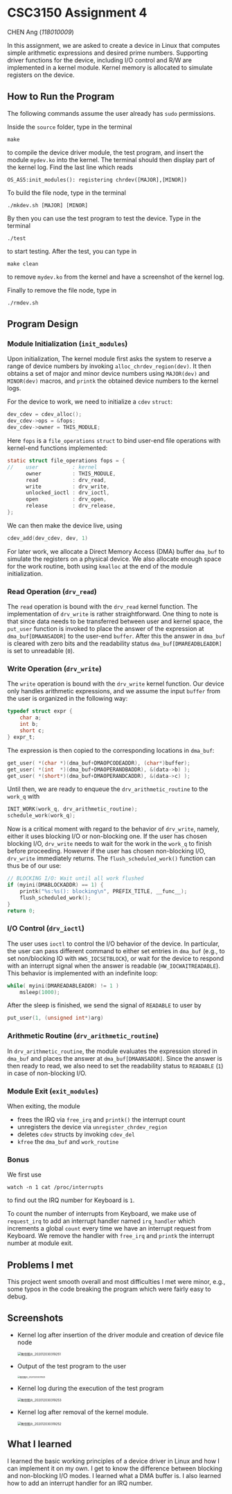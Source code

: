 # CSC3150 Assignment 4

CHEN Ang (*118010009*)

In this assignment, we are asked to create a device in Linux that computes simple arithmetic expressions and desired prime numbers. Supporting driver functions for the device, including I/O control and R/W are implemented in a kernel module. Kernel memory is allocated to simulate registers on the device.

## How to Run the Program

The following commands assume the user already has `sudo` permissions.

Inside the `source` folder, type in the terminal

```shell
make
```

to compile the device driver module, the test program, and insert the module `mydev.ko` into the kernel. The terminal should then display part of the kernel log. Find the last line which reads

```shell
OS_AS5:init_modules(): registering chrdev([MAJOR],[MINOR])
```

To build the file node, type in the terminal

```
./mkdev.sh [MAJOR] [MINOR]
```

By then you can use the test program to test the device. Type in the terminal

```shell
./test
```

to start testing. After the test, you can type in

```shell
make clean
```

to remove `mydev.ko` from the kernel and have a screenshot of the kernel log. 

Finally to remove the file node, type in

```
./rmdev.sh
```

## Program Design

### Module Initialization (`init_modules`)

Upon initialization, The kernel module first asks the system to reserve a range of device numbers by invoking `alloc_chrdev_region(dev)`. It then obtains a set of major and minor device numbers using `MAJOR(dev)` and `MINOR(dev)` macros, and `printk` the obtained device numbers to the kernel logs. 

For the device to work, we need to initialize a `cdev` `struct`:

```c++
dev_cdev = cdev_alloc();
dev_cdev->ops = &fops;
dev_cdev->owner = THIS_MODULE;
```

Here `fops` is a `file_operations` `struct` to bind user-end file operations with kernel-end functions implemented:

```c
static struct file_operations fops = {
//    user           : kernel
      owner          : THIS_MODULE,
      read           : drv_read,
      write          : drv_write,
      unlocked_ioctl : drv_ioctl,
      open           : drv_open,
      release        : drv_release,
};
```

We can then make the device live, using

```c
cdev_add(dev_cdev, dev, 1)
```

For later work, we allocate a Direct Memory Access (DMA) buffer `dma_buf` to simulate the registers on a physical device. We also allocate enough space for the work routine, both using `kmalloc` at the end of the module initialization.

### Read Operation (`drv_read`)

The `read` operation is bound with the `drv_read` kernel function. The implementation of `drv_write` is rather straightforward. One thing to note is that since data needs to be transferred between user and kernel space, the `put_user` function is invoked to place the answer of the expression at `dma_buf[DMAANSADDR]` to the user-end `buffer`. After this the answer in `dma_buf` is cleared with zero bits and the readability status `dma_buf[DMAREADBLEADDR]` is set to unreadable (`0`).

### Write Operation (`drv_write`)

The `write` operation is bound with the `drv_write` kernel function. Our device only handles arithmetic expressions, and we assume the input `buffer` from the user is organized in the following way:

```c
typedef struct expr {
    char a;
    int b;
    short c;
} expr_t;
```

The expression is then copied to the corresponding locations in `dma_buf`:

```c
get_user( *(char *)(dma_buf+DMAOPCODEADDR), (char*)buffer);
get_user( *(int  *)(dma_buf+DMAOPERANDBADDR), &(data->b) );
get_user( *(short*)(dma_buf+DMAOPERANDCADDR), &(data->c) );
```

Until then, we are ready to enqueue the `drv_arithmetic_routine` to the `work_q` with

```c
INIT_WORK(work_q, drv_arithmetic_routine);
schedule_work(work_q);
```

Now is a critical moment with regard to the behavior of `drv_write`, namely, either it uses blocking I/O or non-blocking one. If the user has chosen blocking I/O, `drv_write` needs to wait for the work in the `work_q` to finish before proceeding. However if the user has chosen non-blocking I/O, `drv_write` immediately returns. The `flush_scheduled_work()` function can thus be of our use:

```c
// BLOCKING I/O: Wait until all work flushed
if (myini(DMABLOCKADDR) == 1) {
    printk("%s:%s(): blocking\n", PREFIX_TITLE, __func__);
    flush_scheduled_work();
}
return 0;
```

### I/O Control (`drv_ioctl`)

The user uses `ioctl` to control the I/O behavior of the device. In particular, the user can pass different command to either set entries in `dma_buf` (e.g., to set non/blocking IO with `HW5_IOCSETBLOCK`), or wait for the device to respond with an interrupt signal when the answer is readable (`HW_IOCWAITREADABLE`). This behavior is implemented with an indefinite loop:

```c
while( myini(DMAREADABLEADDR) != 1 )
	msleep(1000);
```

After the sleep is finished, we send the signal of `READABLE` to user by

```c
put_user(1, (unsigned int*)arg)
```

### Arithmetic Routine (`drv_arithmetic_routine`)

In `drv_arithmetic_routine`, the module evaluates the expression stored in `dma_buf` and places the answer at `dma_buf[DMAANSADDR]`. Since the answer is then ready to read, we also need to set the readability status to `READABLE` (`1`) in case of non-blocking I/O.

### Module Exit (`exit_modules`)

When exiting, the module

- frees the IRQ via `free_irq` and `printk()` the interrupt count
- unregisters the device via `unregister_chrdev_region`
- deletes `cdev` structs by invoking `cdev_del`
- `kfree` the `dma_buf` and `work_routine`

### Bonus

We first use

```shell
watch -n 1 cat /proc/interrupts
```

to find out the IRQ number for Keyboard is `1`.

To count the number of interrupts from Keyboard, we make use of `request_irq` to add an interrupt handler named `irq_handler` which increments a global `count` every time we have an interrupt request from Keyboard. We remove the handler with `free_irq` and `printk` the interrupt number at module exit.

## Problems I met

This project went smooth overall and most difficulties I met were minor, e.g., some typos in the code breaking the program which were fairly easy to debug.

## Screenshots

- Kernel log after insertion of the driver module and creation of device file node

  <img src="H:\University-Stuffs\CSC3150\A5\微信图片_202012030319251.png" alt="微信图片_202012030319251" style="zoom:50%;" />

- Output of the test program to the user

  <img src="H:\University-Stuffs\CSC3150\A5\微信图片_20201203031925.png" alt="微信图片_20201203031925" style="zoom: 33%;" />

- Kernel log during the execution of the test program

  <img src="H:\University-Stuffs\CSC3150\A5\微信图片_202012030319253.png" alt="微信图片_202012030319253" style="zoom:50%;" />

- Kernel log after removal of the kernel module.

  <img src="H:\University-Stuffs\CSC3150\A5\微信图片_202012030319252.png" alt="微信图片_202012030319252" style="zoom:50%;" />


## What I learned

I learned the basic working principles of a device driver in Linux and how I can implement it on my own. I get to know the difference between blocking and non-blocking I/O modes. I learned what a DMA buffer is. I also learned how to add an interrupt handler for an IRQ number.
